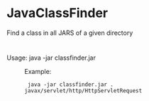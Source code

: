 # JavaClassFinder
Find a class in all JARS of a given directory

#
Usage: java -jar classfinder.jar <dir> <class-name>
Example:	 
```
 java -jar classfinder.jar . javax/servlet/http/HttpServletRequest
```
